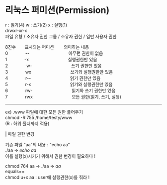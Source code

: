 # 리눅스 퍼미션(Permission)  
r : 읽기(4) w : 쓰기(2) x : 실행(1)  
drwxr-xr-x    
파일 유형 / 소유자 권한 그룹 / 소유자 권한 / 일반 사용자 권한  

8진수　　표시되는 퍼미션　　 의미하는 내용  
0　　　　--　　　　　　　　　아무런 권한이 없음   
1　　　　-x　　　　　　　　　실행권한만 있음  
2 　　　　w-　　　　　　　　　쓰기 권한만 있음  
3　　　　wx　　　　　　　　　쓰기와 실행권한만 있음  
4　　　　r--　　　　　　　　　읽기 권한만 있음    
5　　　　r-x　　　　　　　　　읽기와 실행권한만 있음  
6　　　　rw-　　　　　　　　　읽기와 쓰기 권한만 있음  
7　　　　rwx　　　　　　　　　모든 권한(읽기, 쓰기, 실행)  

--------

ex) .www 파일에 대한 모든 권한 풀어주기  
chmod -R 755 /home/testy/www  
(R : 하위 폴더까지 적용)  
   
  
| 파일 권한 변경
  
기존 파일 "aa"의 내용 : "echo aa"  
./aa ⇒ *echo aa*   
이를 실행(x)시키기 위해서 권한 변경이 필요하다 !  
  
chmod 764 aa → ./aa ⇒ *aa*    
equals==   
chmod u+x aa : user에 실행권한(x)를 줘라 !    
